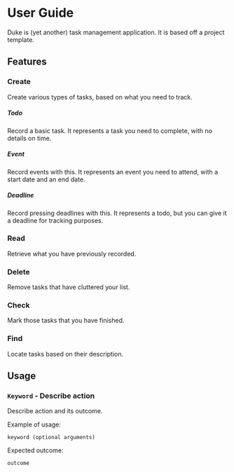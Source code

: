 # User Guide

Duke is (yet another) task management application. It is based off a project template.

## Features 

### Create
Create various types of tasks, based on what you need to track.

##### Todo
Record a basic task. It represents a task you need to complete, with no details on time.

##### Event
Record events with this. It represents an event you need to attend, with a start date and an end date.

##### Deadline
Record pressing deadlines with this. It represents a todo, but you can give it a deadline for tracking purposes.

### Read

Retrieve what you have previously recorded.

### Delete

Remove tasks that have cluttered your list.

### Check

Mark those tasks that you have finished.

### Find

Locate tasks based on their description.

## Usage

### `Keyword` - Describe action

Describe action and its outcome.

Example of usage: 

`keyword (optional arguments)`

Expected outcome:

`outcome`

